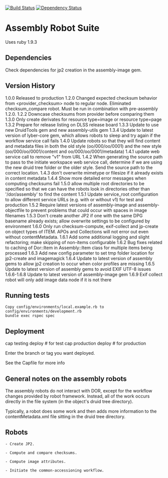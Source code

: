 [![Build Status](https://travis-ci.org/sul-dlss/assembly.svg?branch=master)](https://travis-ci.org/sul-dlss/assembly)
[![Dependency Status](https://gemnasium.com/sul-dlss/assembly.svg)](https://gemnasium.com/sul-dlss/assembly)

# Assembly Robot Suite

Uses ruby 1.9.3

## Dependencies

Check dependencies for jp2 creation in the assembly-image gem.

## Version History

1.0.0  Released to production
1.2.0  Changed expected checksum behavior from <provider_checksum> node to regular <checksum> node.  Eliminated checksum_compare robot.  Must be run in combination with pre-assembly 1.2.0.
1.2.2  Downcase checksums from provider before comparing them
1.3.0  Only create derivates for resource type=image or resource type=page
1.3.2  Prepare for release listing on DLSS release board
1.3.3  Update to use new DruidTools gem and new assembly-utils gem
1.3.4  Update to latest version of lyber-core gem, which allows robots to sleep and try again if the workflow service call fails
1.4.0  Update robots so that they will find content and metadata files in both the old style (oo/000/oo/0001) and the new style (oo/000/oo/0001/content and oo/000/oo/0001/metadata)
1.4.1  update web service call to remove "v1" from URL
1.4.2  When generating the source path to pass to the initiate workspace web service call, determine if we are using the new druid tree folder or the older style.  Send the source path to the correct location.
1.4.3  don't overwrite mimetype or filesize if it already exists in content metadata
1.4.4  Show more detailed error messages when computing checksums fail
1.5.0  allow multiple root directories to be specified so that we can have the robots look in directories other than '/dor/assembly' to find the content
1.5.1  Update service_root configuration to allow different service URLs (e.g. with or without v1) for test and production 
1.5.2  Require latest versions of assembly-image and assembly-objectfile to prevent problems that could occur with spaces in image filenames
1.5.3  Don't create another JP2 if one with the same DPG basename already exists; allow overwrite settings to be configured by environment
1.6.0  Only run checksum-compute, exif-collect and jp-create on object types of ITEM.  APOs and Collections will not error out even without contentMetadata.
1.6.1  Add some additional logging and slight refactoring; make skipping of non-items configurable
1.6.2  Bug fixes related to caching of Dor::Item in Assembly::Item class for multiple items being processed
1.6.3  Add new config parameter to set tmp folder location for jp2-create and imagemagick
1.6.4  Update to latest version of assembly gems to allow jp2 creation to occur when color profiles are missing
1.6.5  Update to latest version of assembly gems to avoid EXIF UTF-8 issues
1.6.6-1.6.8  Update to latest version of assembly-image gem
1.6.9  Exif collect robot will only add image data node if it is not there

## Running tests

	Copy config/environments/local.example.rb to config/environments/development.rb
	bundle exec rspec spec

## Deployment

cap testing deploy  # for test
cap production deploy # for production

Enter the branch or tag you want deployed.

See the Capfile for more info


## General notes on the assembly robots

The assembly robots do not interact with DOR, except for the workflow changes
provided by robot framework. Instead, all of the work occurs directly in the
file system (in the object's druid tree directory).

Typically, a robot does some work and then adds more information to the
contentMetadata.xml file sitting in the druid tree directory.


## Robots

    - Create JP2.

    - Compute and compare checksums.

    - Compute image attributes.

    - Initiate the common-accessioning workflow.
